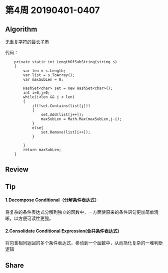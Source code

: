 # 第4周    20190401-0407

## Algorithm

[无重复字符的最长子串](https://leetcode-cn.com/problems/longest-substring-without-repeating-characters/solution/)

代码：

        private static int LengthOfSubString(string s)
        {
            var len = s.Length;
            var list = s.ToArray();
            var maxSubLen = 0;

            HashSet<char> set = new HashSet<char>();
            int i=0,j=0;
            while(i<len && j < len)
            {
                if(!set.Contains(list[j]))
                {
                    set.Add(list[j++]);
                    maxSubLen = Math.Max(maxSubLen,j-i);
                }
                else{
                    set.Remove(list[i++]);
                }

            }
            return maxSubLen;
        }

## Review


## Tip

#### 1.Decompose Conditional（分解条件表达式）

将复杂的条件表达式分解到独立的函数中，一方面使原来的条件语句更加简单清晰，以方便可读性更强。

#### 2.Consolidate Conditional Expression(合并条件表达式)

将包含相同返回的多个条件表达式，移动到一个函数中，从而简化复杂的一堆判断逻辑

## Share

